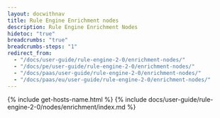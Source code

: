```yaml
---
layout: docwithnav
title: Rule Engine Enrichment nodes
description: Rule Engine Enrichment Nodes
hidetoc: "true"
breadcrumbs: "true"
breadcrumbs-steps: "1"
redirect_from:
  - "/docs/user-guide/rule-engine-2-0/enrichment-nodes/"
  - "/docs/pe/user-guide/rule-engine-2-0/enrichment-nodes/"
  - "/docs/paas/user-guide/rule-engine-2-0/enrichment-nodes/"
  - "/docs/paas/eu/user-guide/rule-engine-2-0/enrichment-nodes/"
---
```


{% include get-hosts-name.html %}
{% include docs/user-guide/rule-engine-2-0/nodes/enrichment/index.md %}

